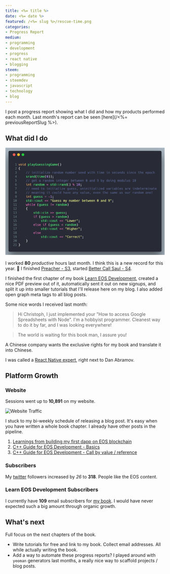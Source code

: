 ```yaml
---
title: <%= title %>
date: <%= date %>
featured: /<%= slug %>/rescue-time.png
categories:
- Progress Report
medium:
- programming
- development
- progress
- react native
- blogging
steem:
- programming
- steemdev
- javascript
- technology
- blog
---
```



I post a progress report showing what I did and how my products performed each month.
Last month's report can be seen [here](/<%= previousReportSlug %>).

## What did I do

![Productive Hours in <%= currentMonth %>](./rescue-time.png)

I worked **80** _productive_ hours last month. I think this is a new record for this year. 💪
I finished [Preacher - S3](https://trakt.tv/shows/preacher/seasons/3), started [Better Call Saul - S4](https://trakt.tv/shows/better-call-saul/seasons/4).

I finished the first chapter of my book [Learn EOS Development](https://learneos.one), created a nice PDF preview out of it, automatically sent it out on new signups, and split it up into smaller tutorials that I'll release here on my blog.
I also added open graph meta tags to all blog posts.

Some nice words I received last month:

> Hi Christoph, I just implemented your "How to access Google Spreadsheets with Node".  I'm a hobbyist programmer.  Cleanest way to do it by far, and I was looking everywhere!

> The world is waiting for this book man, I assure you!

A Chinese company wants the exclusive rights for my book and translate it into Chinese.

I was called a [React Native expert](https://ideamotive.co/blog/best-react-native-experts-blogs/), right next to Dan Abramov.

## Platform Growth

### Website

Sessions went up to **10,891** on my website.

![Website Traffic](./website-traffic.png)

I stuck to my bi-weekly schedule of releasing a blog post. It's easy when you have written a whole book chapter. I already have other posts in the pipeline.

1. [Learnings from building my first dapp on EOS blockchain](/releasing-my-first-eos-dapp/)
1. [C++ Guide for EOS Development - Basics](/cpp-guide-for-eos-development-basics/)
1. [C++ Guide for EOS Development - Call by value / reference](/cpp-guide-for-eos-development-call-by-value-reference/)

### Subscribers

My [twitter](https://twitter.com/cmichelio) followers increased by _26_ to **318**. People like the EOS content.

### Learn EOS Development Subscribers

I currently have **109** email subscribers for [my book](https://learneos.one).
I would have never expected such a big amount through organic growth.

## What's next

Full focus on the next chapters of the book.

* Write tutorials for free and link to my book. Collect email addresses. All while actually writing the book.
* Add a way to automate these progress reports? I played around with `yeoman` generators last months, a really nice way to scaffold projects / blog posts.

